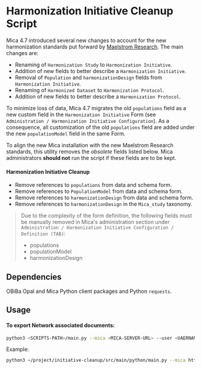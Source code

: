 # Harmonization Initiative Cleanup Script

Mica 4.7 introduced several new changes to account for the new harmonization standards put forward by [Maelstrom Research](https://www.maelstrom-research.org/). The main changes are:

- Renaming of `Harmonization Study` to `Harmonization Initiative`.
- Addition of new fields to better describe a `Harmonization Initiative`.
- Removal of `Population` and `harmonizationDesign` fields from `Harmonization Initiative`.
- Renaming of `Harmonized Dataset` to `Harmonization Protocol`.
- Addition of new fields to better describe a `Harmonization Protocol`.

To minimize loss of data, Mica 4.7 migrates the old `populations` field as a new custom field in the `Harmonization Initiative` Form (see `Administration / Harmonization Initiative Configuration`). As a consequence, all customization of the old `populations` field are added under the new `populationModel` field in the same Form.

To align the new Mica installation with the new Maelstrom Research standards, this utility removes the _obsolete_ fields listed below. Mica administrators **should not** run the script if these fields are to be kept.

#### Harmonization Initiative Cleanup
- Remove references to `populations` from data and schema form.
- Remove references to `PopulationModel` from data and schema form.
- Remove references to `harmonizationDesign` from data and schema form.
- Remove references to `harmonizationDesign` in the `Mica_study` taxonomy.

> Due to the complexity of the form definition, the following fields must be manually removed in Mica's administration section under `Administration / Harmonization Initiative Configuration / Definition (TAB)`:  
> - populations
> - populationModel
> - harmonizationDesign

## Dependencies
OBiBa Opal and Mica Python client packages and Python `requests`.

## Usage

#### To export Network associated documents:
```bash
python3 <SCRIPTS-PATH>/main.py --mica <MICA-SERVER-URL> --user <UAERNAME> --password <PASSWORD> 
```
Example:

```bash
python3 ~/project/initiative-cleanup/src/main/python/main.py --mica http://localhost:8082 --user administrator --password password
```

